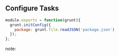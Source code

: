 ## Configure Tasks

```js
module.exports = function(grunt){
  grunt.initConfig({
    package: grunt.file.readJSON('package.json')
  });
};
```
note:
